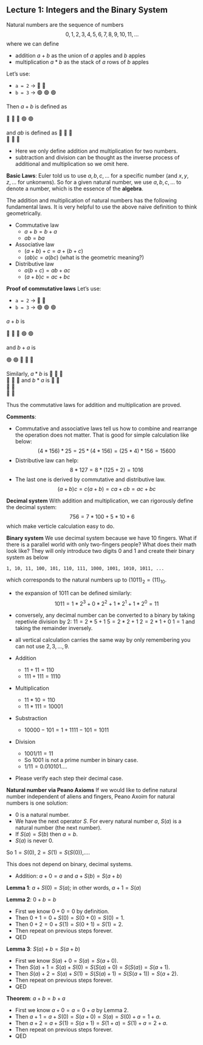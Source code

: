 ## Lecture 1: Integers and the Binary System 

Natural numbers are the sequence of numbers
$$0,1,2,3,4,5,6,7,8,9,10,11,...$$
where we can define
* addition $a+b$ as the union of $a$ apples and $b$ apples
* multiplication $a*b$ as the stack of $a$ rows of $b$ apples  

Let’s use:

- `a = 2` → 🔵 🔵  
- `b = 3` → 🟢 🟢 🟢

Then  $a + b$ is defined as

🔵 🔵 🔵   🟢 🟢

and $ab$ is defined as 
🔵 🔵 🔵  
🔵 🔵 🔵

* Here we only define addition and multiplication for two numbers. 
* subtraction and division can be thought as the inverse process of additional and multiplication so we omit here.


**Basic Laws**:
Euler told us to use $a,b,c,...$ for a specific number (and $x,y,z,...$ for unkonwns). So for a given natural number, we use $a,b,c,...$ to denote a number, which is the essence of the **algebra**.

The addition and multiplication of natural numbers has the following fundamental laws. It is very helpful to use the above naive definition to think geometrically.
* Commutative law
    * $a+b=b+a$
    * $ab=ba$
* Associative law
    * $(a+b)+c=a+(b+c)$
    * $(ab)c=a(bc)$ (what is the geometric meaning?)
* Distributive law
    * $a(b+c)=ab+ac$
    * $(a+b)c=ac+bc$

**Proof of commutative laws** 
Let’s use:

- `a = 2` → 🔵 🔵  
- `b = 3` → 🟢 🟢 🟢

$a + b$ is 


🔵 🔵 🔵   🟢 🟢

and $b+a$ is 

🟢 🟢   🔵 🔵 🔵

Similarly, $a*b$ is 
🔵 🔵 🔵  
🔵 🔵 🔵
and $b*a$ is 
🔵 🔵  
🔵 🔵  
🔵 🔵

Thus the commutative laws for addition and multiplication are proved.


**Comments**:
* Commutative and associative laws tell us how to combine and rearrange the operation does not matter. That is good for simple calculation like below:
$$(4*156)*25=25*(4*156)=(25*4)*156=15600$$
* Distributive law can help:
$$8*127=8*(125+2)=1016$$
* The last one is derived by commutative and distributive law.
$$(a+b)c=c(a+b)=ca+cb=ac+bc$$

**Decimal system**
With addition and multiplication, we can rigorously define the decimal system:
$$756=7*100+5*10+6$$
which make verticle calculation easy to do.

**Binary system**
We use decimal system because we have $10$ fingers. What if there is a parallel world with only two-fingers people? What does their math look like? They will only introduce two digits $0$ and $1$ and create their binary system as below 

```
1, 10, 11, 100, 101, 110, 111, 1000, 1001, 1010, 1011, ...
```

which corresponds to the natural numbers up to $(1011)_2=(11)_{10}$.

* the expansion of $1011$ can be defined similarly:
$$1011=1*2^3+0*2^2+1*2^1+1*2^0=11$$

* conversely, any decimal number can be converted to a binary by taking repetivie division by $2$:
$11=2*5+1$
$5=2*2+1$
$2=2*1+0$
$1=1$
and taking the remainder inversely. 

* all vertical calculation carries the same way by only remembering you can not use $2,3,...,9$.

* Addition
    * $11+11=110$
    * $111+111=1110$
* Multiplication
    * $11*10=110$
    * $11*111=10001$
* Substraction
    * $10000-101=1+1111-101=1011$
* Division
    * $1001/11=11$
    * So $1001$ is not a prime number in binary case.
    * $1/11=0.010101....$
* Please verify each step their decimal case.

**Natural number via Peano Axioms**
If we would like to define natural number independent of aliens and fingers, Peano Axoim for natural numbers is one solution:
* $0$ is a natural number.
* We have the next operator $S$. For every natural number $a$, $S(a)$ is a natural number (the next number).
* If $S(a)=S(b)$ then $a=b$.
* $S(a)$ is never $0$.

So $1=S(0)$, $2=S(1)=S(S(0))$,.... 

This does not depend on binary, decimal systems.

* Addition: $a+0=a$ and $a+S(b)=S(a+b)$

**Lemma 1**: $a+S(0)=S(a)$; in other words, $a+1=S(a)$

**Lemma 2**: $0+b=b$

* First we know $0+0=0$ by definition. 
* Then $0+1=0+S(0)=S(0+0)=S(0)=1$.
* Then $0+2=0+S(1)=S(0+1)=S(1)=2$.
* Then repeat on previous steps forever.
* QED

**Lemma 3**: $S(a)+b=S(a+b)$

* First we know $S(a)+0=S(a)=S(a+0)$. 
* Then $S(a)+1=S(a)+S(0)=S(S(a)+0)=S(S(a))=S(a+1)$.
* Then $S(a)+2=S(a)+S(1)=S(S(a)+1)=S(S(a+1))=S(a+2)$.
* Then repeat on previous steps forever.
* QED

**Theorem**: $a+b=b+a$

* First we know $a+0=a=0+a$ by Lemma 2. 
* Then $a+1=a+S(0)=S(a+0)=S(a)=S(0)+a=1+a$.
* Then $a+2=a+S(1)=S(a+1)=S(1+a)=S(1)+a=2+a$.
* Then repeat on previous steps forever.
* QED

<!--

**Negative numbers**

* We define $-a$ as a new multiplication $(-1)*a$ for any natural number. 
* If we enforce distributive rule, then 
$$(-a)+a=(-1)a+1*a=(-1+1)a=0$$
* What is $(-1)(-1)$? If we enforce distributive law,
$$(-1)(-1)+1(-1)=(-1+1)1=0$$
Since $1(-1)=-1$, $(-1)(-1)=1.$